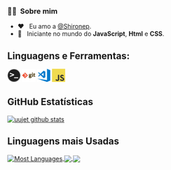 <h3> 👨‍🦰 &nbsp;Sobre mim </h3>

- :heart: &nbsp; Eu amo a <a href="https://github.com/Shironep">@Shironep</a>.
- 🌱 &nbsp; Iniciante no mundo do **JavaScript**, **Html** e **CSS**.

## **Linguagens e Ferramentas:**  

<code><img height="30" src="https://raw.githubusercontent.com/github/explore/80688e429a7d4ef2fca1e82350fe8e3517d3494d/topics/terminal/terminal.png"></code>
<code><img height="30" src="https://raw.githubusercontent.com/github/explore/80688e429a7d4ef2fca1e82350fe8e3517d3494d/topics/git/git.png"></code>
<code><img height="30" src="https://raw.githubusercontent.com/github/explore/80688e429a7d4ef2fca1e82350fe8e3517d3494d/topics/visual-studio-code/visual-studio-code.png"></code>
<code><img height="30" src="https://raw.githubusercontent.com/github/explore/80688e429a7d4ef2fca1e82350fe8e3517d3494d/topics/javascript/javascript.png"></code>

## **GitHub Estatísticas**

<a href="https://github.com/Yuujet">
 <img align="center" src="https://github-readme-stats.vercel.app/api?username=yuujet&show_icons=true&theme=dracula&line_height=27" alt="uujet github stats"/>
</a>

## **Linguagens mais Usadas**

<a href="https://github.com/Yuujet">
 <img align="center" src="https://github-readme-stats.vercel.app/api/top-langs/?username=yuujet&include_all_commits=true&count_private=true&show_icons=true&theme=dracula&line_height=27" alt="Most Languages">
</a>



<a href="https://github.com/anuraghazra/github-readme-stats">
  <img align="center" src="https://github-readme-stats.vercel.app/api/pin/?username=yuujet&repo=yuujet" />
</a>
<a href="https://github.com/anuraghazra/convoychat">
  <img align="center" src="https://github-readme-stats.vercel.app/api/pin/?username=yuujet&repo=yuujet" />
</a>
